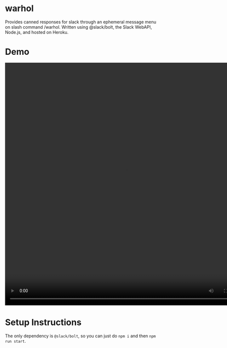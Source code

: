 # warhol
Provides canned responses for slack through an ephemeral message menu on slash command /warhol. Written using @slack/bolt, the Slack WebAPI, Node.js, and hosted on Heroku.
# Demo
<video src="canned-responses-demo.mov" width="800" height="800" controls preload></video>
# Setup Instructions
The only dependency is `@slack/bolt`, so you can just do `npm i` and then `npm run start`.